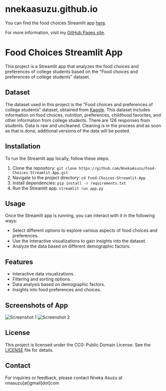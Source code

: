 # nnekaasuzu.github.io
You can find the food choices Streamlit app [here][1].

For more information, visit my [GitHub Pages site][2].

[1]: https://foodchoices.streamlit.app
[2]: https://nnekaasuzu.github.io



# Food Choices Streamlit App

This project is a Streamlit app that analyzes the food choices and preferences of college students based on the "Food choices and preferences of college students" dataset.


## Dataset

The dataset used in this project is the "Food choices and preferences of college students" dataset, obtained from [Kaggle](https://www.kaggle.com/datasets/borapajo/food-choices). This dataset includes information on food choices, nutrition, preferences, childhood favorites, and other information from college students. There are 126 responses from students. Data is raw and uncleaned. Cleaning is in the process and as soon as that is done, additional versions of the data will be posted.


## Installation

To run the Streamlit app locally, follow these steps:

1. Clone the repository: `git clone https://github.com/NnekaAsuzu/Food-Choices-Streamlit-App.git`
2. Navigate to the project directory: `cd Food-Choices-Streamlit-App`
3. Install dependencies: `pip install -r requirements.txt`
4. Run the Streamlit app: `streamlit run app.py`

## Usage

Once the Streamlit app is running, you can interact with it in the following ways:

- Select different options to explore various aspects of food choices and preferences.
- Use the interactive visualizations to gain insights into the dataset.
- Analyze the data based on different demographic factors.

## Features

- Interactive data visualizations.
- Filtering and sorting options.
- Data analysis based on demographic factors.
- Insights into food preferences and choices.

## Screenshots of App

![Screenshot 1](/screenshots/screenshot1.png)
![Screenshot 2](/screenshots/screenshot2.png)

## License

This project is licensed under the CC0: Public Domain License. See the [LICENSE](LICENSE) file for details.

## Contact

For inquiries or feedback, please contact Nneka Asuzu at nnasuzu[at]gmail[dot]com
